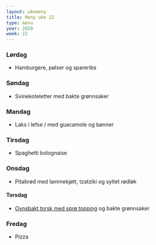 ```yaml
---
layout: ukemeny
title: Meny uke 22
type: menu
year: 2020
week: 22
---
```


### Lørdag

- Hamburgere, pølser og spareribs

### Søndag

- Svinekoteletter med bakte grønnsaker

### Mandag

- Laks i lefse / med guacamole og bønner

### Tirsdag

- Spaghetti bolognaise

### Onsdag

- Pitabrød med lammekjøtt, tzatziki og syltet rødløk

#### Torsdag

- [Ovnsbakt torsk med sprø topping](https://www.godt.no/#!/oppskrift/8246/ovnsbakt-torsk-med-sproe-topping-kapers-og-sitronsmoer) og bakte grønnsaker

### Fredag

- Pizza
